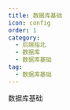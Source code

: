 ```yaml
---
title: 数据库基础
icon: config
order: 1
category:
  - 后端指北
  - 数据库
  - 数据库基础
tag:
  - 数据库基础
---
```


数据库基础